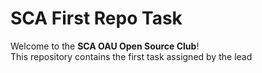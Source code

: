 # SCA First Repo Task

Welcome to the **SCA OAU Open Source Club**!   
This repository contains the first task assigned by the lead 



